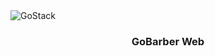 <img alt="GoStack" src="https://user-images.githubusercontent.com/5461553/86966199-20772100-c13f-11ea-8ddf-4710addd4ff4.png" />

<h3 align="center">
  GoBarber Web
</h3>
